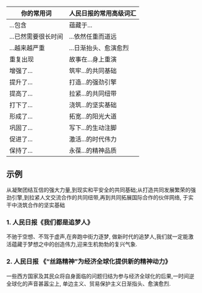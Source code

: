 #

|你的常用词|人民日报的常用高级词汇|
|---|---|
|...包含       |蕴藏于...|
|...已然需要很长时间|...依然任重而道远|
|...越来越严重     |...日渐抬头、愈演愈烈|
|重复出现 | 故事在...身上重演|
|增强了...|筑牢...的共同基础|
|提升了...|打造...的强劲引擎|
|提高了...|拉紧...的共同纽带|
|打下了...|浇筑...的坚实基础|
|形成了...|拓宽...的阳光大道|
|巩固了...|写下...的生动注脚|
|促进了...|激活...的时代伟力|
|保持了...|永葆...的精神品质|

## 示例

从凝聚团结互信的强大力量,到现实和平安全的共同基础;从打造共同发展繁荣的强劲引擎,到拉紧人文交流合作的共同纽带,再到共同拓展国际合作的伙伴网络, 于实干中浇筑合作的坚实基础

### 1. 人民日报《我们都是追梦人》

不驰于空想、不驾于虚声,在奔跑中街力逐梦, 做新时代的追梦人,我们就一定能激活蕴藏于梦想之中的创造伟力,迎来生机勃勃的复兴气象.  

### 2. 人民日报 《“丝路精神”为经济全球化提供新的精神动力》

一些西方国家及其民众将自身面临的问题归结为参与经济全球化的后果,一时间逆全球化的声音甚嚣尘上, 单边主义、贸易保护主义日渐指头、愈演愈烈.
